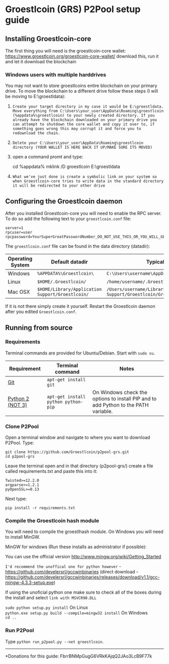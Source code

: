 # Groestlcoin (GRS) P2Pool setup guide

## Installing Groestlcoin-core
The first thing you will need is the groestlcoin-core wallet: https://www.groestlcoin.org/groestlcoin-core-wallet/ download this, run it and let it download the blockchain

### Windows users with multiple harddrives
You may not want to store groestlcoins entire blockchain on your primary drive. To move the blockchain to a different drive follow these steps (I will be moving to E:\groestldata):

1. `Create your target directory in my case it would be E:\groestldata. Move everything from C:\Users\your_user\AppData\Roaming\groestlcoin (%appdata%\groestlcoin) to your newly created directory. If you already have the blockchain downloaded on your primary drive you can attempt to shutdown the core wallet and copy it over to, if something goes wrong this may corrupt it and force you to redownload the chain.`
2. `Delete your C:\Users\your_user\AppData\Roaming\groestlcoin directory (YOUR WALLET IS HERE BACK IT UP/MAKE SURE ITS MOVED)`
3. open a command promt and type:

	cd %appdata%
	mklink /D groestlcoin E:\groestldata
		
4. `What we've just done is create a symbolic link on your system so when Groestlcoin-core tries to write data in the standard directory it will be redirected to your other drive`

## Configuring the Groestlcoin daemon

After you installed Groestlcoin-core you will need to enable the RPC server. To do so add the following text to your `groestlcoin.conf` file:

    server=1
    rpcuser=user
    rpcpassword=YourSuperGreatPasswordNumber_DO_NOT_USE_THIS_OR_YOU_WILL_GET_ROBBED_385593

The `groestlcoin.conf` file can be found in the data directory (datadir):

Operating System | Default datadir | Typical path to configuration file
--- | --- | ---
Windows | `%APPDATA%\Groestlcoin\` | `C:\Users\username\AppData\Roaming\Groestlcoin\Groestlcoin.conf`
Linux | `$HOME/.Groestlcoin/` | `/home/username/.Groestlcoin/Groestlcoin.conf`
Mac OSX | `$HOME/Library/Application Support/Groestlcoin/` | `/Users/username/Library/Application Support/Groestlcoin/Groestlcoin.conf`

If it is not there simply create it yourself. Restart the Groestlcoin daemon after you edited `Groestlcoin.conf`.

## Running from source

### Requirements

Terminal commands are provided for Ubuntu/Debian. Start with `sudo su`.

Requirement | Terminal command | Notes
--- | --- | ---
[Git](https://git-scm.com/downloads) | `apt-get install git` |
[Python 2 (NOT 3)](https://www.python.org/downloads/) | `apt-get install python python-pip` | On Windows check the options to install PIP and to add Python to the PATH variable.

### Clone P2Pool

Open a terminal window and navigate to where you want to download P2Pool. Type:

    git clone https://github.com/Groestlcoin/p2pool-grs.git
	cd p2pool-grs
	
Leave the terminal open and in that directory (p2pool-grs/) create a file called requirements.txt and paste this into it:

	Twisted>=12.2.0
	argparse>=1.2.1
	pyOpenSSL>=0.13

Next type:

    pip install -r requirements.txt

### Compile the Groestlcoin hash module

You will need to compile the groestlhash module. On Windows you will need to install MinGW.

MinGW for windows (Run these installs as administrator if possible):

You can use the official version http://www.mingw.org/wiki/Getting_Started

`I'd recommend the unoffical one for python however` - https://github.com/develersrl/gccwinbinaries (direct download - https://github.com/develersrl/gccwinbinaries/releases/download/v1.1/gcc-mingw-4.3.3-setup.exe)

If using the unoficial python one make sure to check all of the boxes during the install and select `link with MSVCR90.DLL`


`sudo python setup.py install` On Linux  
`python.exe setup.py build --compile=mingw32 install` On Windows  
`cd ..`

### Run P2Pool

Type `python run_p2pool.py --net groestlcoin`.

---

*Donations for this guide: FbrrBNMpGugG6VRkKAjqQ2JAo3LcB9F77k